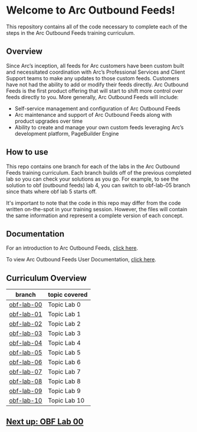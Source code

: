 # Welcome to Arc Outbound Feeds!

This repository contains all of the code necessary to complete each of the steps in the Arc Outbound Feeds training curriculum.

## Overview
Since Arc’s inception, all feeds for Arc customers have been custom built and necessitated coordination with Arc’s Professional Services and Client Support teams to make any updates to those custom feeds. Customers have not had the ability to add or modify their feeds directly. Arc Outbound Feeds is the first product offering that will start to shift more control over feeds directly to you. More generally, Arc Outbound Feeds will include:

- Self-service management and configuration of Arc Outbound Feeds
- Arc maintenance and support of Arc Outbound Feeds along with product upgrades over time
- Ability to create and manage your own custom feeds leveraging Arc’s development platform, PageBuilder Engine

## How to use

This repo contains one branch for each of the labs in the Arc Outbound Feeds training curriculum. Each branch builds off of the previous completed lab so you can check your solutions as you go. For example, to see the solution to obf (outbound feeds) lab 4, you can switch to obf-lab-05 branch since thats where obf lab 5 starts off.

It's important to note that the code in this repo may differ from the code written on-the-spot in your training session. However, the files will contain the same information and represent a complete version of each concept.

## Documentation 

For an introduction to Arc Outbound Feeds, [click here](https://redirector.arcpublishing.com/alc/arc-products/arcio/user-docs/introducing-arc-outbound-feeds-a-new-self-service-feeds-offering/).

To view Arc Outbound Feeds User Documentation, [click here](https://redirector.arcpublishing.com/alc/collection/FBXLMTI7GRETVJJ4K4UTXFNNCM).

## Curriculum Overview 

| branch   | topic covered | 
| :------: | :----------   |
| [obf-lab-00](https://github.com/wapopartners/Fusion-Training-User-Stories/tree/obf-lab-00) | Topic Lab 0 |
| [obf-lab-01](https://github.com/wapopartners/Fusion-Training-User-Stories/tree/obf-lab-01) | Topic Lab 1 |
| [obf-lab-02](https://github.com/wapopartners/Fusion-Training-User-Stories/tree/obf-lab-02) | Topic Lab 2 |
| [obf-lab-03](https://github.com/wapopartners/Fusion-Training-User-Stories/tree/obf-lab-03) | Topic Lab 3 |
| [obf-lab-04](https://github.com/wapopartners/Fusion-Training-User-Stories/tree/obf-lab-04) | Topic Lab 4 |
| [obf-lab-05](https://github.com/wapopartners/Fusion-Training-User-Stories/tree/obf-lab-05) | Topic Lab 5 |
| [obf-lab-06](https://github.com/wapopartners/Fusion-Training-User-Stories/tree/obf-lab-06) | Topic Lab 6 |
| [obf-lab-07](https://github.com/wapopartners/Fusion-Training-User-Stories/tree/obf-lab-07) | Topic Lab 7 |
| [obf-lab-08](https://github.com/wapopartners/Fusion-Training-User-Stories/tree/obf-lab-08) | Topic Lab 8 |
| [obf-lab-09](https://github.com/wapopartners/Fusion-Training-User-Stories/tree/obf-lab-09) | Topic Lab 9 |
| [obf-lab-10](https://github.com/wapopartners/Fusion-Training-User-Stories/tree/obf-lab-10) | Topic Lab 10|


## [Next up: OBF Lab 00](https://github.com/wapopartners/Fusion-Training-User-Stories/tree/obf-lab-00)
